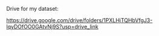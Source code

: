 Drive for my dataset:

https://drive.google.com/drive/folders/1PXLHjTQHbVfgJ3-lqyDOfOO0GAtvNj9S?usp=drive_link
